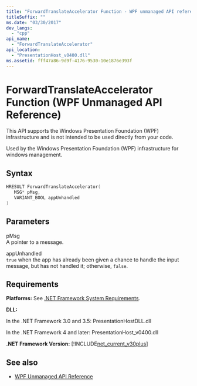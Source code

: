 ```yaml
---
title: "ForwardTranslateAccelerator Function - WPF unmanaged API reference"
titleSuffix: ""
ms.date: "03/30/2017"
dev_langs: 
  - "cpp"
api_name: 
  - "ForwardTranslateAccelerator"
api_location: 
  - "PresentationHost_v0400.dll"
ms.assetid: fff47a86-9d9f-4176-9530-10e1876e393f
---
```

# ForwardTranslateAccelerator Function (WPF Unmanaged API Reference)
This API supports the Windows Presentation Foundation (WPF) infrastructure and is not intended to be used directly from your code.  
  
 Used by the Windows Presentation Foundation (WPF) infrastructure for windows management.  
  
## Syntax  
  
```cpp  
HRESULT ForwardTranslateAccelerator(  
   MSG* pMsg,
   VARIANT_BOOL appUnhandled  
)  
```  
  
## Parameters  
 pMsg  
 A pointer to a message.  
  
 appUnhandled  
 `true` when the app has already been given a chance to handle the input message, but has not handled it; otherwise, `false`.  
  
## Requirements  
 **Platforms:** See [.NET Framework System Requirements](/dotnet/framework/get-started/system-requirements).  
  
 **DLL:**  
  
 In the .NET Framework 3.0 and 3.5: PresentationHostDLL.dll  
  
 In the .NET Framework 4 and later: PresentationHost_v0400.dll  
  
 **.NET Framework Version:** [!INCLUDE[net_current_v30plus](../../../../includes/net-current-v30plus-md.md)]  
  
## See also

- [WPF Unmanaged API Reference](wpf-unmanaged-api-reference.md)
